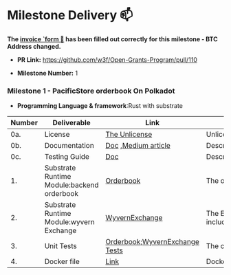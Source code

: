 # Milestone Delivery :mailbox:

**The [invoice `form :pencil:](https://forms.gle/8Wx7nxtq8fKrsuEz8) has been filled out correctly for this milestone - BTC Address changed.**

- **PR Link:** https://github.com/w3f/Open-Grants-Program/pull/110

- **Milestone Number:** 1

### Milestone 1 - PacificStore orderbook On Polkadot

- **Programming Language & framework**:Rust with substrate

| Number | Deliverable                                | Link                                                                                                                                                                                                                             | Notes                                                                                                                                                                                                                                                  |
| ------ | ------------------------------------------ | -------------------------------------------------------------------------------------------------------------------------------------------------------------------------------------------------------------------------------- | ------------------------------------------------------------------------------------------------------------------------------------------------------------------------------------------------------------------------------------------------------ |
| 0a.    | License                                    | [The Unlicense](https://github.com/vlbos/pacificstore-node/blob/master/LICENSE)                                                                                                                                                  | Unlicense                                                                                                                                                                                                                                              |
| 0b.    | Documentation                              | [Doc](https://github.com/vlbos/pacificstore-node/blob/milestone-1/doc/pacific_store_milestone1.md) ,[Medium article](https://vlbos2018.medium.com/pacificstore-orderbook-wyvernexchange-modules-bca9af39111)                     | Describe functionality                                                                                                                                                                                                                                 |
| 0c.    | Testing Guide                              | [Doc](https://github.com/vlbos/pacificstore-node/blob/milestone-1/doc/pacific_store_milestone1_testing_guide.md)                                                                                                                 | Describe quick start,how to use,test example                                                                                                                                                                                                           |
| 1.     | Substrate Runtime Module:backend orderbook | [Orderbook](https://github.com/vlbos/pacificstore-node/tree/milestone-1/pallets/orderbook)                                                                                                                                       | The orderbook includes:`postOrder``postAssetWhitelist`,`getOrder`,`getOrders`,`getAsset`,`getAssets`.                                                                                                                                                  |
| 2.     | Substrate Runtime Module:wyvern Exchange   | [WyvernExchange](https://github.com/vlbos/pacificstore-node/tree/milestone-1/pallets/wyvern-exchange)                                                                                                                            | The Exchange includes:`hashOrder`,`requireValidOrder`,`validateOrderParameters`,`validateOrder`,`approveOrder`,`cancelOrder`.[wyvern](https://github.com/ProjectOpenSea/wyvern-js/blob/master/src/wyvern-ethereum/contracts/exchange/ExchangeCore.sol) |
| 3.     | Unit Tests                                 | [Orderbook](https://github.com/vlbos/pacificstore-node/blob/milestone-1/pallets/orderbook/src/tests.rs);[WyvernExchange Tests](https://github.com/vlbos/pacificstore-node/blob/milestone-1/pallets/wyvern-exchange/src/tests.rs) | The code will have 95% unit-test coverage to ensure functionality                                                                                                                                                                                      |
| 4.     | Docker file                                | [Link](https://github.com/vlbos/pacificstore-node/blob/milestone-1/Dockerfile)                                                                                                                                                   | Docker image with a Substrate chain using the sdk, demonstrating its functionality                                                                                                                                                                     |

